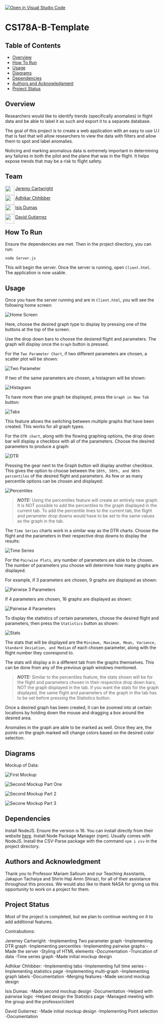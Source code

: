 [![Open in Visual Studio Code](https://classroom.github.com/assets/open-in-vscode-f059dc9a6f8d3a56e377f745f24479a46679e63a5d9fe6f495e02850cd0d8118.svg)](https://classroom.github.com/online_ide?assignment_repo_id=5827477&assignment_repo_type=AssignmentRepo)
# CS178A-B-Template

## Table of Contents
- [Overview](#overview)
- [How To Run](#how-to-run)
- [Usage](#usage)
- [Diagrams](#diagrams)
- [Dependencies](#dependencies)
- [Authors and Acknowledgment](#authors-and-acknowledgment)
- [Project Status](#project-status)

## Overview
Researchers would like to identify trends (specifically anomalies) in flight data and be able to label it as such and export it to a separate database.

The goal of this project is to create a web application with an easy to use U.I that is fast that will allow researchers to view the data with filters and allow them to spot and label anomalies. 

Noticing and marking anomalous data is extremely important in determining any failures in both the pilot and the plane that was in the flight. It helps expose trends that may be a risk to flight safety.

## Team

<a href="https://github.com/Zycron83" target="_blank"><img src="https://avatars.githubusercontent.com/u/56176415?v=4" align="left" height="30px">Jeremy Cartwright </a>

<a href="https://github.com/achhi002" target="_blank"><img src="https://avatars.githubusercontent.com/u/55962263?v=4" align="left" height="30px">Adhikar Chhibber </a>

<a href="https://github.com/isis52300" target="_blank"><img src="https://avatars.githubusercontent.com/u/44241980?v=4" align="left" height="30px">Isis Dumas </a>

<a href="https://github.com/dguti026" target="_blank"><img src="https://avatars.githubusercontent.com/u/43631772?v=4" align="left" height="30px">David Gutierrez </a>

## How To Run
Ensure the dependencies are met.
Then in the project directory, you can run: 
```
node Server.js
```
This will begin the server. Once the server is running, open `Client.html`. The application is now usable.

## Usage
Once you have the server running and are in `Client.html`, you will see the following home screen: 

![Home Screen](imgs/Start_Page.png)

Here, choose the desired graph type to display by pressing one of the buttons at the top of the screen. 

Use the drop down bars to choose the desiered flight and parameters. The graph will display once the `Graph` button is pressed.    

For the `Two Parameter Chart`, if two different parameters are chosen, a scatter plot will be shown:

![Two Parameter](imgs/Two_Parameter.png)

If two of the same parameters are chosen, a histagram will be shown:

![Histagram](imgs/Two_Parameter_Histagram.png)

To have more than one graph be displayed, press the `Graph in New Tab` button:

![Tabs](imgs/Two_Parameter_Tabs.png)

This feature allows the switching between multiple graphs that have been created. This works for all graph types. 

For the `DTR chart`, along with the flowing graphing options, the drop down bar will display a checkbox with all of the parameters. Choose the desired parameters to produce a graph:  

![DTR](imgs/Dtr_Selection.png)

Pressing the gear next to the Graph button will display another checkbox. This gives the option to choose between the `10th, 50th, and 90th percentiles` of the desired flight and parameters. As few or as many percentile options can be chosen and displayed:

![Percentiles](imgs/Percentiles.png)

> **_NOTE:_** Using the percentiles feature will create an entirely new graph. It is NOT possible to add the percentiles to the graph displayed in the current tab. To add the percentile lines to the current tab, the flight and perameter drop downs would have to be set to the same values as the graph in the tab.

The `Time Series` charts work in a similar way as the DTR charts. Choose the flight and the parameters in their respective drop downs to display the results:

![Time Series](imgs/Time_series.png)

For the `Pairwise Plots`, any number of parameters are able to be chosen. The number of parameters you choose will determine how many graphs are displayed.

For example, if 3 parameters are chosen, 9 graphs are displayed as shown:

![Pairwise 3 Parameters](imgs/Pairwise_3.png)

If 4 parameters are chosen, 16 graphs are displayed as shown:

![Pairwise 4 Parameters](imgs/Pairwise_4.png)

To display the statistics of certain parameters, choose the desired flight and parameters, then press the `Statistics` button as shown:

![Stats](imgs/Stats_page.png)

The stats that will be displayed are the `Minimum, Maximum, Mean, Varience, Standard Deviation, and Median` of each chosen parameter, along with the flight number they coorespond to. 

The stats will display a in a different tab from the graphs themselves. This can be done from any of the previous graph windows mentioned. 

> **_NOTE:_** Similar to the percentiles feature, the stats shown will be for the flight and parameters chosen in their respectice drop down bars, NOT the graph displayed in the tab. If you want the stats for the graph displayed,  the same flight and parameters of the graph in the tab has to be set before pressing the Statistics button.

Once a desired graph has been created, it can be zoomed into at certain locations by holding down the mouse and dragging a box around the desired area. 

Anomalies in the graph are able to be marked as well. Once they are, the points on the graph marked will change colors based on the desired color selection. 

## Diagrams

Mockup of Data: 
  
![First Mockup](imgs/Mockup-1.png)
  
![Second Mockup Part One](imgs/Mockup%202.0.png)
  
![Second Mockup Part 2](imgs/Mockup%202.1.png)
  
![Secone Mockup Part 3](imgs/Mockup%202.2.png)


## Dependencies
Install NodeJS. Ensure the version is 16. You can install directly from their website [here](https://nodejs.org/en/). 
Install Node Package Manager (npm). Usually comes with NodeJS.
Install the CSV-Parse package with the command `npm i csv` in the project directory.

## Authors and Acknowledgment
Thank you to Professor Mariam Salloum and our Teaching Assistants, Jakapun Tachaiya and Shirin Haji Amin Shirazi, for all of their assistance throughout this process. We would also like to thank NASA for giving us this opportunity to work on a project for them. 

## Project Status
Most of the project is completed, but we plan to continue working on it to add additional features. 

Contrabutions: 

Jeremey Cartwright:
-Implementing Two parameter graph
-Implementing DTR graph
-Implementing percentiles
-Implementing pairwise graphs
-Made the server
-Styling of HTML elements
-Documentation
-Truncation of data
-Time series graph 
-Made initial mockup design

Adhikar Chhibber:
-Implementing tabs
-Implementing full time series
-Implementing statistics page
-Implementing multi-graph
-Implementing graph labels
-Documentation
-Merging features
-Made second mockup design

Isis Dumas:
-Made second mockup design
-Documentation
-Helped with pairwise logic 
-Helped design the Statistics page
-Managed meeting with the group and the professor/client 

David Gutierrez:
-Made initial mockup design
-Implementing Point selection
-Documentation
